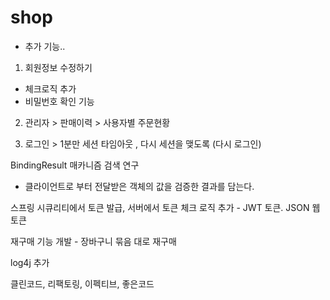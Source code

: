 # shop

* 추가 기능..

1. 회원정보 수정하기
- 체크로직 추가
- 비밀번호 확인 기능

2. 관리자 > 판매이력 > 사용자별 주문현황

3. 로그인 > 1분만 세션 타임아웃 , 다시 세션을 맺도록 (다시 로그인)


BindingResult 매카니즘 검색 연구
- 클라이언트로 부터 전달받은 객체의 값을 검증한 결과를 담는다.

스프링 시큐리티에서 토큰 발급, 서버에서 토큰 체크 로직 추가 - JWT 토큰. JSON 웹 토큰

재구매 기능 개발 - 장바구니 묶음 대로 재구매

log4j 추가


클린코드, 리팩토링, 이펙티브, 좋은코드 
